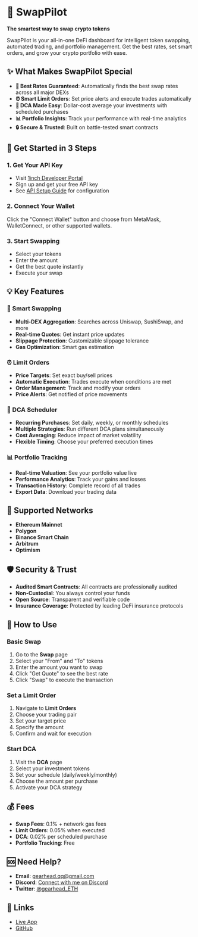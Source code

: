 # 🚀 SwapPilot

**The smartest way to swap crypto tokens**

SwapPilot is your all-in-one DeFi dashboard for intelligent token swapping, automated trading, and portfolio management. Get the best rates, set smart orders, and grow your crypto portfolio with ease.

## ✨ What Makes SwapPilot Special

- **🎯 Best Rates Guaranteed**: Automatically finds the best swap rates across all major DEXs
- **⏰ Smart Limit Orders**: Set price alerts and execute trades automatically
- **📅 DCA Made Easy**: Dollar-cost average your investments with scheduled purchases
- **📊 Portfolio Insights**: Track your performance with real-time analytics
- **🔒 Secure & Trusted**: Built on battle-tested smart contracts

## 🚀 Get Started in 3 Steps

### 1. Get Your API Key
- Visit [1inch Developer Portal](https://portal.1inch.dev/)
- Sign up and get your free API key
- See [API Setup Guide](API_SETUP.md) for configuration

### 2. Connect Your Wallet
Click the "Connect Wallet" button and choose from MetaMask, WalletConnect, or other supported wallets.

### 3. Start Swapping
- Select your tokens
- Enter the amount
- Get the best quote instantly
- Execute your swap

## 💡 Key Features

### 🔄 Smart Swapping
- **Multi-DEX Aggregation**: Searches across Uniswap, SushiSwap, and more
- **Real-time Quotes**: Get instant price updates
- **Slippage Protection**: Customizable slippage tolerance
- **Gas Optimization**: Smart gas estimation

### ⏰ Limit Orders
- **Price Targets**: Set exact buy/sell prices
- **Automatic Execution**: Trades execute when conditions are met
- **Order Management**: Track and modify your orders
- **Price Alerts**: Get notified of price movements

### 📅 DCA Scheduler
- **Recurring Purchases**: Set daily, weekly, or monthly schedules
- **Multiple Strategies**: Run different DCA plans simultaneously
- **Cost Averaging**: Reduce impact of market volatility
- **Flexible Timing**: Choose your preferred execution times

### 📊 Portfolio Tracking
- **Real-time Valuation**: See your portfolio value live
- **Performance Analytics**: Track your gains and losses
- **Transaction History**: Complete record of all trades
- **Export Data**: Download your trading data

## 🔧 Supported Networks

- **Ethereum Mainnet**
- **Polygon**
- **Binance Smart Chain**
- **Arbitrum**
- **Optimism**

## 🛡️ Security & Trust

- **Audited Smart Contracts**: All contracts are professionally audited
- **Non-Custodial**: You always control your funds
- **Open Source**: Transparent and verifiable code
- **Insurance Coverage**: Protected by leading DeFi insurance protocols

## 📱 How to Use

### Basic Swap
1. Go to the **Swap** page
2. Select your "From" and "To" tokens
3. Enter the amount you want to swap
4. Click "Get Quote" to see the best rate
5. Click "Swap" to execute the transaction

### Set a Limit Order
1. Navigate to **Limit Orders**
2. Choose your trading pair
3. Set your target price
4. Specify the amount
5. Confirm and wait for execution

### Start DCA
1. Visit the **DCA** page
2. Select your investment tokens
3. Set your schedule (daily/weekly/monthly)
4. Choose the amount per purchase
5. Activate your DCA strategy

## 💰 Fees

- **Swap Fees**: 0.1% + network gas fees
- **Limit Orders**: 0.05% when executed
- **DCA**: 0.02% per scheduled purchase
- **Portfolio Tracking**: Free

## 🆘 Need Help?
- **Email**: [gearhead.qq@gmail.com](mailto:gearhead.qq@gmail.com)
- **Discord**: [Connect with me on Discord](https://discord.gg/gearhead#3264)
- **Twitter**: [@gearhead_ETH](https://twitter.com/gearhead_ETH)

## 🔗 Links

- [Live App](https://app.swappilot.io)
- [GitHub](https://github.com/ankur-JA/swapPilot.git)
